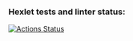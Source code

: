 ### Hexlet tests and linter status:
[![Actions Status](https://github.com/boyarkinnfdfdfdf/frontend-project-11/actions/workflows/hexlet-check.yml/badge.svg)](https://github.com/boyarkinnfdfdfdf/frontend-project-11/actions)